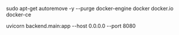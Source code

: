 sudo apt-get autoremove -y --purge docker-engine docker docker.io docker-ce

uvicorn backend.main:app --host 0.0.0.0 --port 8080
